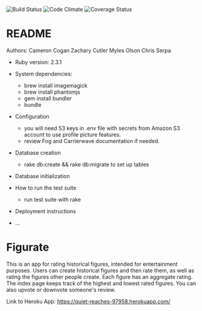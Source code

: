 ![Build Status](https://codeship.com/projects/6a053520-6ba7-0134-8a4f-6efe74dd2a57/status?branch=master)
![Code Climate](https://codeclimate.com/github/cserpa/group-7-project.png)
![Coverage Status](https://coveralls.io/repos/cserpa/group-7-project/badge.png)

# README
Authors:
Cameron Cogan
Zachary Cutler
Myles Olson
Chris Serpa


* Ruby version: 2.3.1

* System dependencies:
  - brew install imagemagick
  <!-- This is for profile picture sizing -->
  - brew install phantomjs
  <!-- This is for JS testing in Capybara -->
  - gem install bundler
  - bundle

* Configuration
  - you will need S3 keys in .env file with secrets from Amazon S3 account to use profile picture features.
  - review Fog and Carrierwave documentation if needed.

* Database creation
  - rake db:create && rake db:migrate to set up tables

* Database initialization

* How to run the test suite
  - run test suite with rake

* Deployment instructions

* ...

# Figurate
This is an app for rating historical figures, intended for entertainment purposes.
Users can create historical figures and then rate them, as well as rating the figures
other people create. Each figure has an aggregate rating. The index page keeps track
of the highest and lowest rated figures. You can also upvote or downvote someone's review.


Link to Heroku App:
https://quiet-reaches-97958.herokuapp.com/
